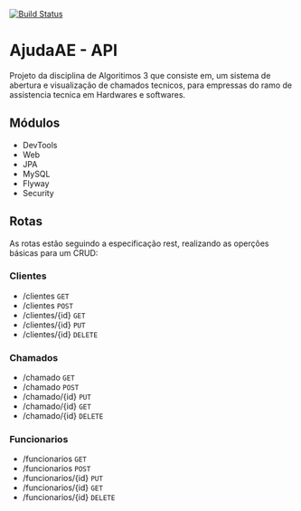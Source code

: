 [![Build Status](https://travis-ci.org/thaua97/AjudaAE-api.svg?branch=master)](https://travis-ci.org/thaua97/AjudaAE-api)

# AjudaAE - API
Projeto da disciplina de Algoritimos 3 que consiste em, um sistema de abertura e visualização de chamados tecnicos, para empressas 
do ramo de assistencia tecnica em Hardwares e softwares.

## Módulos
* DevTools
* Web
* JPA
* MySQL
* Flyway
* Security

## Rotas
As rotas estão seguindo a especificação rest, realizando as operções básicas para um CRUD:

### Clientes

* /clientes <code>GET</code>
* /clientes <code>POST</code>
* /clientes/{id} <code>GET</code>
* /clientes/{id} <code>PUT</code>
* /clientes/{id} <code>DELETE</code>

### Chamados

* /chamado <code>GET</code>
* /chamado <code>POST</code>
* /chamado/{id} <code>PUT</code>
* /chamado/{id} <code>GET</code>
* /chamado/{id} <code>DELETE</code>

### Funcionarios


* /funcionarios <code>GET</code>
* /funcionarios <code>POST</code>
* /funcionarios/{id} <code>PUT</code>
* /funcionarios/{id} <code>GET</code>
* /funcionarios/{id} <code>DELETE</code>
